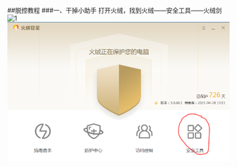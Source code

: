 ##脱控教程
###一、干掉小助手
打开火绒，找到火绒——安全工具——火绒剑
![1](https://s1.ax1x.com/2023/03/07/ppeAKcF.png)
![2](./img/tuokong/1.png)
